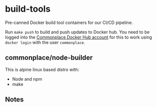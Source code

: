 # build-tools

Pre-canned Docker build tool containers for our CI/CD pipeline.  

Run `make push` to build and push updates to Docker hub.  You need to be logged into the [Commonplace Docker Hub account](https://hub.docker.com/u/commonplace/) for this to work using `docker login` with the user `commonplace`.

## commonplace/node-builder

This is alpine linux based distro with:
* Node and npm
* make


## Notes

